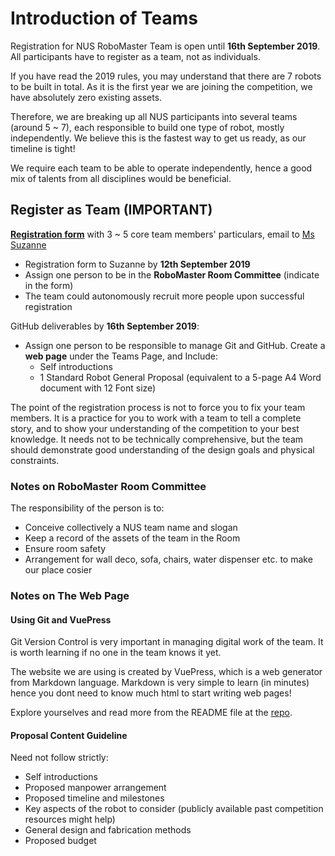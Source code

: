 # Introduction of Teams

Registration for NUS RoboMaster Team is open until __16th September 2019__. All participants have to register as a team, not as individuals. 

If you have read the 2019 rules, you may understand that there are 7 robots to be built in total. As it is the first year we are joining the competition, we have absolutely zero existing assets.

Therefore, we are breaking up all NUS participants into several teams (around 5 ~ 7), each responsible to build one type of robot, mostly independently. We believe this is the fastest way to get us ready, as our timeline is tight!

We require each team to be able to operate independently, hence a good mix of talents from all disciplines would be beneficial.

## Register as Team (IMPORTANT)
[__Registration form__](./assets/RoboMaster_Team_Registration.doc) with 3 ~ 5 core team members' particulars, email to [Ms Suzanne](mailto:engkohs@nus.edu.sg)
- Registration form to Suzanne by __12th September 2019__
- Assign one person to be in the __RoboMaster Room Committee__ (indicate in the form)
- The team could autonomously recruit more people upon successful registration


GitHub deliverables by  __16th September 2019__:

- Assign one person to be responsible to manage Git and GitHub. Create a __web page__ under the Teams Page, and Include:
    - Self introductions
    - 1 Standard Robot General Proposal (equivalent to a 5-page A4 Word document with 12 Font size)

The point of the registration process is not to force you to fix your team members. It is a practice for you to work with a team to tell a complete story, and to show your understanding of the competition to your best knowledge. It needs not to be technically comprehensive, but the team should demonstrate good understanding of the design goals and physical constraints.

### Notes on RoboMaster Room Committee

The responsibility of the person is to:
- Conceive collectively a NUS team name and slogan
- Keep a record of the assets of the team in the Room
- Ensure room safety
- Arrangement for wall deco, sofa, chairs, water dispenser etc. to make our place cosier

### Notes on The Web Page

#### Using Git and VuePress

Git Version Control is very important in managing digital work of the team. It is worth learning if no one in the team knows it yet.

The website we are using is created by VuePress, which is a web generator from Markdown language. Markdown is very simple to learn (in minutes) hence you dont need to know much html to start writing web pages!

Explore yourselves and read more from the README file at the [repo](https://github.com/nusrobomaster/nusrobomaster.github.io).


#### Proposal Content Guideline

Need not follow strictly:
- Self introductions
- Proposed manpower arrangement
- Proposed timeline and milestones
- Key aspects of the robot to consider (publicly available past competition resources might help)
- General design and fabrication methods
- Proposed budget


